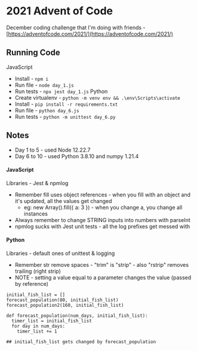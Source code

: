 # 2021 Advent of Code
December coding challenge that I'm doing with friends - [https://adventofcode.com/2021/](https://adventofcode.com/2021/)

## Running Code
JavaScript
- Install - ```npm i```
- Run file - ```node day_1.js```
- Run tests - ```npx jest day_1.js```
Python
- Create virtualenv - ```python -m venv env && .\env\Scripts\activate```
- Install - ```pip install -r requirements.txt```
- Run file - ```python day_6.js```
- Run tests - ```python -m unittest day_6.py```

## Notes
- Day 1 to 5 - used Node 12.22.7
- Day 6 to 10 - used Python 3.8.10 and numpy 1.21.4

#### JavaScript
Libraries - Jest & npmlog
- Remember fill uses object references - when you fill with an object and it's updated, all the values get changed
  - eg: new Array().fill({ a: 3 }) - when you change a, you change all instances
- Always remember to change STRING inputs into numbers with parseInt
- npmlog sucks with Jest unit tests - all the log prefixes get messed with

#### Python
Libraries - default ones of unittest & logging
- Remember str remove spaces - "trim" is "strip" - also "rstrip" removes trailing (right strip)
- NOTE - setting a value equal to a parameter changes the value (passed by reference)
```
initial_fish_list = []
forecast_population(80, initial_fish_list)
forecast_population2(160, initial_fish_list)

def forecast_population(num_days, initial_fish_list):
  timer_list = initial_fish_list
  for day in num_days:
    timer_list += 1

## initial_fish_list gets changed by forecast_population
```